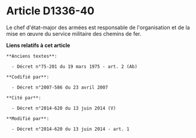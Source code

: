 # Article D1336-40

Le chef d'état-major des armées est responsable de l'organisation et de la mise en œuvre du service militaire des chemins de
fer.

**Liens relatifs à cet article**

	**Anciens textes**:

	  - Décret n°75-201 du 19 mars 1975 - art. 2 (Ab)

	**Codifié par**:

	  - Décret n°2007-586 du 23 avril 2007

	**Cité par**:

	  - Décret n°2014-620 du 13 juin 2014 (V)

	**Modifié par**:

	  - Décret n°2014-620 du 13 juin 2014 - art. 1
